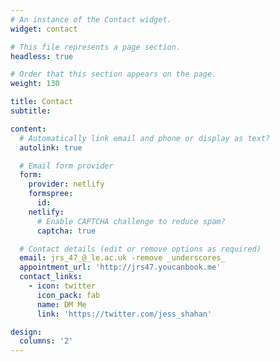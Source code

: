```yaml
---
# An instance of the Contact widget.
widget: contact

# This file represents a page section.
headless: true

# Order that this section appears on the page.
weight: 130

title: Contact
subtitle:

content:
  # Automatically link email and phone or display as text?
  autolink: true

  # Email form provider
  form:
    provider: netlify
    formspree:
      id:
    netlify:
      # Enable CAPTCHA challenge to reduce spam?
      captcha: true

  # Contact details (edit or remove options as required)
  email: jrs_47_@_le.ac.uk -remove _underscores_
  appointment_url: 'http://jrs47.youcanbook.me'
  contact_links:
    - icon: twitter
      icon_pack: fab
      name: DM Me
      link: 'https://twitter.com/jess_shahan'

design:
  columns: '2'
---
```

